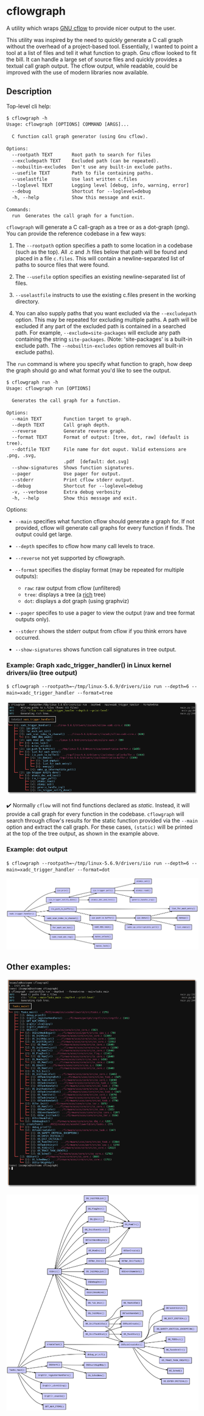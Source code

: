 # cflowgraph

A utility which wraps [GNU cflow](https://gnu.org/software/cflow) to provide nicer output to the user.

This utility was inspired by the need to quickly generate a C call graph without
the overhead of a project-based tool. Essentially, I wanted to point a tool at a
list of files and tell it what function to graph. Gnu cflow looked to fit the
bill. It can handle a large set of source files and quickly provides a textual call
graph output. The cflow output, while readable, could be improved with the use
of modern libraries now available.

## Description

Top-level cli help:

```
$ cflowgraph -h
Usage: cflowgraph [OPTIONS] COMMAND [ARGS]...

  C function call graph generator (using Gnu cflow).

Options:
  --rootpath TEXT       Root path to search for files
  --excludepath TEXT    Excluded path (can be repeated).
  --nobuiltin-excludes  Don't use any built-in exclude paths.
  --usefile TEXT        Path to file containing paths.
  --uselastfile         Use last written c.files
  --loglevel TEXT       Logging level [debug, info, warning, error]
  --debug               Shortcut for --loglevel=debug
  -h, --help            Show this message and exit.

Commands:
  run  Generates the call graph for a function.
```

`cflowgraph` will generate a C call-graph as a tree or as a dot-graph (png). You
can provide the reference codebase in a few ways:

1. The `--rootpath` option specifies a path to some location in a codebase
   (such as the top). All .c and .h files below that path will be found and
   placed in a file `c.files`. This will contain a newline-separated list of
   paths to source files that were found.

2. The `--usefile` option specifies an existing newline-separated list of files.

3. `--uselastfile` instructs to use the existing c.files present in the working
   directory.

4. You can also supply paths that you want excluded via the `--excludepath`
   option.  This may be repeated for excluding multiple paths. A path will be
   excluded if any part of the excluded path is contained in a searched path.
   For example, `--exclude=site-packages` will exclude any path containing the
   string `site-packages`. (Note: 'site-packages' is a built-in exclude path.
   The `--nobuiltin-excludes` option removes all built-in exclude paths).


The `run` command is where you specify what function to graph, how deep the
graph should go and what format you'd like to see the output.

```
$ cflowgraph run -h
Usage: cflowgraph run [OPTIONS]

  Generates the call graph for a function.

Options:
  --main TEXT        Function target to graph.
  --depth TEXT       Call graph depth.
  --reverse          Generate reverse graph.
  --format TEXT      Format of output: [tree, dot, raw] (default is tree).
  --dotfile TEXT     File name for dot ouput. Valid extensions are .png, .svg,
                     .pdf  [default: dot.svg]
  --show-signatures  Shows function signatures.
  --pager            Use pager for output.
  --stderr           Print cflow stderr output.
  --debug            Shortcut for --loglevel=debug
  -v, --verbose      Extra debug verbosity
  -h, --help         Show this message and exit.
```

Options:

- `--main` specifies what function cflow should generate a graph for. If not
  provided, cflow will generate call graphs for every function if finds. The
  output could get large.

- `--depth` specifes to cflow how many call levels to trace.

- `--reverse` not yet supported by cflowgraph.

- `--format` specifies the display format (may be repeated for multiple outputs):
    * `raw`: raw output from cflow (unfiltered)
    * `tree`: displays a tree (a [rich](https://github.com/Textual/rich) tree)
    * `dot`: displays a dot graph (using graphviz)

- `--pager` specifes to use a pager to view the output (raw and tree format
  outputs only).

- `--stderr` shows the stderr output from cflow if you think errors have
  occurred.

- `--show-signatures` shows function call signatures in tree output.

### Example: Graph xadc_trigger_handler() in Linux kernel drivers/iio (tree output)

`$ cflowgraph --rootpath=~/tmp/linux-5.6.9/drivers/iio run --depth=6 --main=xadc_trigger_handler --format=tree`

![Screenshot](img/example_tree_2.png)

:heavy_check_mark: Normally `cflow` will not find functions declared as *static*.
Instead, it will provide a call graph for every function in the codebase. 
`cflowgraph` will search through cflow's results for the static function
provided via the `--main` option and extract the call graph. For these cases,
`(static)` will be printed at the top of the tree output, as shown in the
example above.

### Example: dot output

`$ cflowgraph --rootpath=~/tmp/linux-5.6.9/drivers/iio run --depth=6 --main=xadc_trigger_handler --format=dot`

![Screenshot](img/example_dot_2.svg)

## Other examples:

![Screenshot](img/tree.png)

<p align="center">
    <img src="img/example_dot.svg">
</p>

